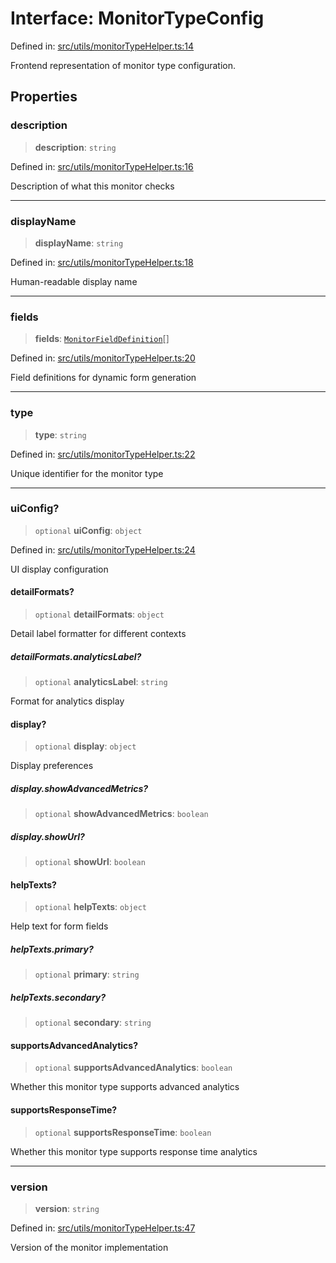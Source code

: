# Interface: MonitorTypeConfig

Defined in: [src/utils/monitorTypeHelper.ts:14](https://github.com/Nick2bad4u/Uptime-Watcher/blob/dca5483e793478722cd3e6e125cafcec5fc771f0/src/utils/monitorTypeHelper.ts#L14)

Frontend representation of monitor type configuration.

## Properties

### description

> **description**: `string`

Defined in: [src/utils/monitorTypeHelper.ts:16](https://github.com/Nick2bad4u/Uptime-Watcher/blob/dca5483e793478722cd3e6e125cafcec5fc771f0/src/utils/monitorTypeHelper.ts#L16)

Description of what this monitor checks

***

### displayName

> **displayName**: `string`

Defined in: [src/utils/monitorTypeHelper.ts:18](https://github.com/Nick2bad4u/Uptime-Watcher/blob/dca5483e793478722cd3e6e125cafcec5fc771f0/src/utils/monitorTypeHelper.ts#L18)

Human-readable display name

***

### fields

> **fields**: [`MonitorFieldDefinition`](../../../../shared/types/interfaces/MonitorFieldDefinition.md)[]

Defined in: [src/utils/monitorTypeHelper.ts:20](https://github.com/Nick2bad4u/Uptime-Watcher/blob/dca5483e793478722cd3e6e125cafcec5fc771f0/src/utils/monitorTypeHelper.ts#L20)

Field definitions for dynamic form generation

***

### type

> **type**: `string`

Defined in: [src/utils/monitorTypeHelper.ts:22](https://github.com/Nick2bad4u/Uptime-Watcher/blob/dca5483e793478722cd3e6e125cafcec5fc771f0/src/utils/monitorTypeHelper.ts#L22)

Unique identifier for the monitor type

***

### uiConfig?

> `optional` **uiConfig**: `object`

Defined in: [src/utils/monitorTypeHelper.ts:24](https://github.com/Nick2bad4u/Uptime-Watcher/blob/dca5483e793478722cd3e6e125cafcec5fc771f0/src/utils/monitorTypeHelper.ts#L24)

UI display configuration

#### detailFormats?

> `optional` **detailFormats**: `object`

Detail label formatter for different contexts

##### detailFormats.analyticsLabel?

> `optional` **analyticsLabel**: `string`

Format for analytics display

#### display?

> `optional` **display**: `object`

Display preferences

##### display.showAdvancedMetrics?

> `optional` **showAdvancedMetrics**: `boolean`

##### display.showUrl?

> `optional` **showUrl**: `boolean`

#### helpTexts?

> `optional` **helpTexts**: `object`

Help text for form fields

##### helpTexts.primary?

> `optional` **primary**: `string`

##### helpTexts.secondary?

> `optional` **secondary**: `string`

#### supportsAdvancedAnalytics?

> `optional` **supportsAdvancedAnalytics**: `boolean`

Whether this monitor type supports advanced analytics

#### supportsResponseTime?

> `optional` **supportsResponseTime**: `boolean`

Whether this monitor type supports response time analytics

***

### version

> **version**: `string`

Defined in: [src/utils/monitorTypeHelper.ts:47](https://github.com/Nick2bad4u/Uptime-Watcher/blob/dca5483e793478722cd3e6e125cafcec5fc771f0/src/utils/monitorTypeHelper.ts#L47)

Version of the monitor implementation

